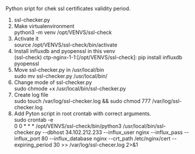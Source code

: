 Python sript for chek ssl certificates validity period.

1. ssl-checker.py <br/>
2. Make virtualenvironment <br/>
    python3 -m venv /opt/VENVS/ssl-check <br/> 
3. Activate it <br/>
    source /opt/VENVS/ssl-check/bin/activate <br/>
4. Install influxdb and pyopenssl in this venv <br/>
    (ssl-check) ctp-nginx-1-1:[/opt/VENVS/ssl-check]: pip install influxdb pyopenssl <br/>
5. Move ssl-checker.py in /usr/local/bin <br/>
    sudo mv ssl-checker.py /usr/local/bin/ <br/>
6. Change mode of ssl-checker.py <br/>
    sudo chmode +x /usr/local/bin/ssl-checker.py <br/>
7. Create log file <br/>
    sudo touch /var/log/ssl-checker.log && sudo chmod 777 /var/log/ssl-checker.log <br/>
8. Add Pyton script in root crontab with correct arguments. <br/>
    sudo crontab -e <br/>
    0 0 * * * /opt/VENVS/ssl-check/bin/python3 /usr/local/bin/ssl-checker.py --dbhost 34.102.212.233 --influx_user nginx --influx_pass <password> --influx_port 80 --influx_database nginx --crt_path /etc/nginx/cert --expiring_period 30 >> /var/log/ssl-checer.log 2>&1 <br/>
